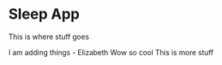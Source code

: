 # Sleep App

This is where stuff goes

I am adding things - Elizabeth
Wow so cool
This is more stuff
